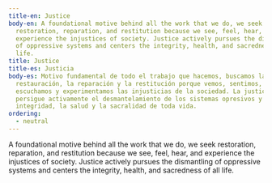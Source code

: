 ```yaml
---
title-en: Justice
body-en: A foundational motive behind all the work that we do, we seek
  restoration, reparation, and restitution because we see, feel, hear, and
  experience the injustices of society. Justice actively pursues the dismantling
  of oppressive systems and centers the integrity, health, and sacredness of all
  life.
title: Justice
title-es: Justicia
body-es: Motivo fundamental de todo el trabajo que hacemos, buscamos la
  restauración, la reparación y la restitución porque vemos, sentimos,
  escuchamos y experimentamos las injusticias de la sociedad. La justicia
  persigue activamente el desmantelamiento de los sistemas opresivos y centra la
  integridad, la salud y la sacralidad de toda vida.
ordering:
  - neutral
---
```

A foundational motive behind all the work that we do, we seek restoration, reparation, and restitution because we see, feel, hear, and experience the injustices of society. Justice actively pursues the dismantling of oppressive systems and centers the integrity, health, and sacredness of all life.